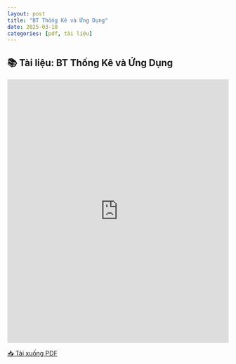 ```yaml
---
layout: post
title: "BT Thống Kê và Ứng Dụng"
date: 2025-03-10
categories: [pdf, tài liệu]
---
```


## 📚 Tài liệu: BT Thống Kê và Ứng Dụng

<iframe 
    src="https://docs.google.com/viewerng/viewer?url=https://raw.githubusercontent.com/ntrThanh/blog/master/assets/files/BT%20Th%E1%BB%91ng%20K%C3%AA%20v%C3%A0%20%E1%BB%A8ng%20D%E1%BB%A5ng.pdf&embedded=true" 
    style="width: 100%; height: 600px;" 
    frameborder="0">
</iframe>

[📥 Tải xuống PDF](https://raw.githubusercontent.com/ntrThanh/blog/master/assets/files/BT%20Th%E1%BB%91ng%20K%C3%AA%20v%C3%A0%20%E1%BB%A8ng%20D%E1%BB%A5ng.pdf)

